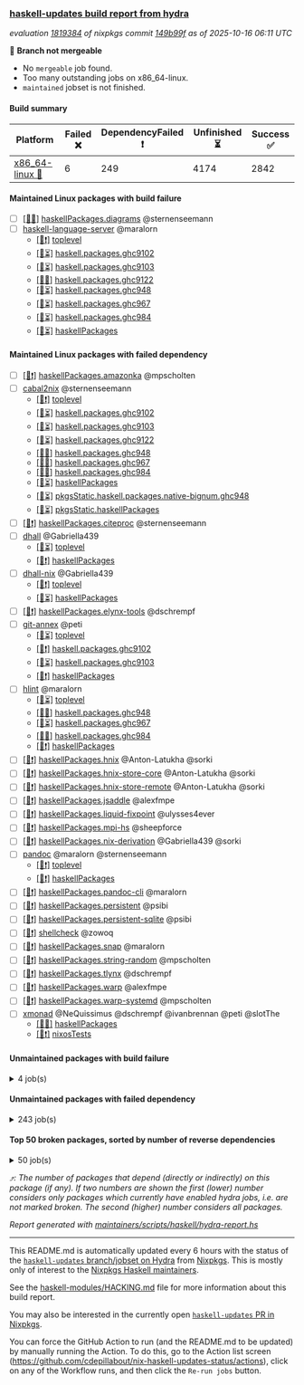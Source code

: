 ### [haskell-updates build report from hydra](https://hydra.nixos.org/jobset/nixpkgs/haskell-updates)
*evaluation [1819384](https://hydra.nixos.org/eval/1819384) of nixpkgs commit [149b99f](https://github.com/NixOS/nixpkgs/commits/149b99fab042a3c72b3f40f07c8db170f703e380) as of 2025-10-16 06:11 UTC*

🔴 **Branch not mergeable**
  * No `mergeable` job found.
  * Too many outstanding jobs on x86_64-linux.
  * `maintained` jobset is not finished.

#### Build summary

 | Platform | Failed ❌ | DependencyFailed ❗ | Unfinished ⏳ | Success ✅ | 
 | --- | --- | --- | --- | --- | 
 | [x86_64-linux 🐧](https://hydra.nixos.org/eval/1819384?filter=.x86_64-linux) | 6 | 249 | 4174 | 2842 | 
#### Maintained Linux packages with build failure
- [ ] [[🐧❌]](https://hydra.nixos.org/build/310156610) [haskellPackages.diagrams](https://hydra.nixos.org/eval/1819384?filter=haskellPackages.diagrams) @sternenseemann
- [ ] [haskell-language-server](https://hydra.nixos.org/eval/1819384?filter=haskell-language-server) @maralorn
  - [[🐧❗]](https://hydra.nixos.org/build/310154686) [toplevel](https://hydra.nixos.org/eval/1819384?filter=haskell-language-server)
  - [[🐧⏳]](https://hydra.nixos.org/build/310154653) [haskell.packages.ghc9102](https://hydra.nixos.org/eval/1819384?filter=haskell.packages.ghc9102.haskell-language-server)
  - [[🐧⏳]](https://hydra.nixos.org/build/310154606) [haskell.packages.ghc9103](https://hydra.nixos.org/eval/1819384?filter=haskell.packages.ghc9103.haskell-language-server)
  - [[🐧❌]](https://hydra.nixos.org/build/310154849) [haskell.packages.ghc9122](https://hydra.nixos.org/eval/1819384?filter=haskell.packages.ghc9122.haskell-language-server)
  - [[🐧⏳]](https://hydra.nixos.org/build/310154958) [haskell.packages.ghc948](https://hydra.nixos.org/eval/1819384?filter=haskell.packages.ghc948.haskell-language-server)
  - [[🐧⏳]](https://hydra.nixos.org/build/310155631) [haskell.packages.ghc967](https://hydra.nixos.org/eval/1819384?filter=haskell.packages.ghc967.haskell-language-server)
  - [[🐧⏳]](https://hydra.nixos.org/build/310155942) [haskell.packages.ghc984](https://hydra.nixos.org/eval/1819384?filter=haskell.packages.ghc984.haskell-language-server)
  - [[🐧⏳]](https://hydra.nixos.org/build/310157709) [haskellPackages](https://hydra.nixos.org/eval/1819384?filter=haskellPackages.haskell-language-server)
#### Maintained Linux packages with failed dependency
- [ ] [[🐧❗]](https://hydra.nixos.org/build/310155132) [haskellPackages.amazonka](https://hydra.nixos.org/eval/1819384?filter=haskellPackages.amazonka) @mpscholten
- [ ] [cabal2nix](https://hydra.nixos.org/eval/1819384?filter=cabal2nix) @sternenseemann
  - [[🐧❗]](https://hydra.nixos.org/build/310154479) [toplevel](https://hydra.nixos.org/eval/1819384?filter=cabal2nix)
  - [[🐧⏳]](https://hydra.nixos.org/build/310154581) [haskell.packages.ghc9102](https://hydra.nixos.org/eval/1819384?filter=haskell.packages.ghc9102.cabal2nix)
  - [[🐧⏳]](https://hydra.nixos.org/build/310154548) [haskell.packages.ghc9103](https://hydra.nixos.org/eval/1819384?filter=haskell.packages.ghc9103.cabal2nix)
  - [[🐧⏳]](https://hydra.nixos.org/build/310154617) [haskell.packages.ghc9122](https://hydra.nixos.org/eval/1819384?filter=haskell.packages.ghc9122.cabal2nix)
  - [[🐧✅]](https://hydra.nixos.org/build/310154619) [haskell.packages.ghc948](https://hydra.nixos.org/eval/1819384?filter=haskell.packages.ghc948.cabal2nix)
  - [[🐧✅]](https://hydra.nixos.org/build/310154654) [haskell.packages.ghc967](https://hydra.nixos.org/eval/1819384?filter=haskell.packages.ghc967.cabal2nix)
  - [[🐧✅]](https://hydra.nixos.org/build/310154836) [haskell.packages.ghc984](https://hydra.nixos.org/eval/1819384?filter=haskell.packages.ghc984.cabal2nix)
  - [[🐧⏳]](https://hydra.nixos.org/build/310155947) [haskellPackages](https://hydra.nixos.org/eval/1819384?filter=haskellPackages.cabal2nix)
  - [[🐧⏳]](https://hydra.nixos.org/build/310161934) [pkgsStatic.haskell.packages.native-bignum.ghc948](https://hydra.nixos.org/eval/1819384?filter=pkgsStatic.haskell.packages.native-bignum.ghc948.cabal2nix)
  - [[🐧⏳]](https://hydra.nixos.org/build/310161935) [pkgsStatic.haskellPackages](https://hydra.nixos.org/eval/1819384?filter=pkgsStatic.haskellPackages.cabal2nix)
- [ ] [[🐧❗]](https://hydra.nixos.org/build/310156063) [haskellPackages.citeproc](https://hydra.nixos.org/eval/1819384?filter=haskellPackages.citeproc) @sternenseemann
- [ ] [dhall](https://hydra.nixos.org/eval/1819384?filter=dhall) @Gabriella439
  - [[🐧⏳]](https://hydra.nixos.org/build/310154478) [toplevel](https://hydra.nixos.org/eval/1819384?filter=dhall)
  - [[🐧❗]](https://hydra.nixos.org/build/310156527) [haskellPackages](https://hydra.nixos.org/eval/1819384?filter=haskellPackages.dhall)
- [ ] [dhall-nix](https://hydra.nixos.org/eval/1819384?filter=dhall-nix) @Gabriella439
  - [[🐧❗]](https://hydra.nixos.org/build/310154508) [toplevel](https://hydra.nixos.org/eval/1819384?filter=dhall-nix)
  - [[🐧⏳]](https://hydra.nixos.org/build/310156554) [haskellPackages](https://hydra.nixos.org/eval/1819384?filter=haskellPackages.dhall-nix)
- [ ] [[🐧❗]](https://hydra.nixos.org/build/310156833) [haskellPackages.elynx-tools](https://hydra.nixos.org/eval/1819384?filter=haskellPackages.elynx-tools) @dschrempf
- [ ] [git-annex](https://hydra.nixos.org/eval/1819384?filter=git-annex) @peti
  - [[🐧⏳]](https://hydra.nixos.org/build/310154568) [toplevel](https://hydra.nixos.org/eval/1819384?filter=git-annex)
  - [[🐧❗]](https://hydra.nixos.org/build/310154621) [haskell.packages.ghc9102](https://hydra.nixos.org/eval/1819384?filter=haskell.packages.ghc9102.git-annex)
  - [[🐧⏳]](https://hydra.nixos.org/build/310154567) [haskell.packages.ghc9103](https://hydra.nixos.org/eval/1819384?filter=haskell.packages.ghc9103.git-annex)
  - [[🐧❗]](https://hydra.nixos.org/build/310157329) [haskellPackages](https://hydra.nixos.org/eval/1819384?filter=haskellPackages.git-annex)
- [ ] [hlint](https://hydra.nixos.org/eval/1819384?filter=hlint) @maralorn
  - [[🐧⏳]](https://hydra.nixos.org/build/310161811) [toplevel](https://hydra.nixos.org/eval/1819384?filter=hlint)
  - [[🐧✅]](https://hydra.nixos.org/build/310154595) [haskell.packages.ghc948](https://hydra.nixos.org/eval/1819384?filter=haskell.packages.ghc948.hlint)
  - [[🐧⏳]](https://hydra.nixos.org/build/310154644) [haskell.packages.ghc967](https://hydra.nixos.org/eval/1819384?filter=haskell.packages.ghc967.hlint)
  - [[🐧✅]](https://hydra.nixos.org/build/310154666) [haskell.packages.ghc984](https://hydra.nixos.org/eval/1819384?filter=haskell.packages.ghc984.hlint)
  - [[🐧❗]](https://hydra.nixos.org/build/310157907) [haskellPackages](https://hydra.nixos.org/eval/1819384?filter=haskellPackages.hlint)
- [ ] [[🐧❗]](https://hydra.nixos.org/build/310157908) [haskellPackages.hnix](https://hydra.nixos.org/eval/1819384?filter=haskellPackages.hnix) @Anton-Latukha @sorki
- [ ] [[🐧❗]](https://hydra.nixos.org/build/310157910) [haskellPackages.hnix-store-core](https://hydra.nixos.org/eval/1819384?filter=haskellPackages.hnix-store-core) @Anton-Latukha @sorki
- [ ] [[🐧❗]](https://hydra.nixos.org/build/310157915) [haskellPackages.hnix-store-remote](https://hydra.nixos.org/eval/1819384?filter=haskellPackages.hnix-store-remote) @Anton-Latukha @sorki
- [ ] [[🐧❗]](https://hydra.nixos.org/build/310158405) [haskellPackages.jsaddle](https://hydra.nixos.org/eval/1819384?filter=haskellPackages.jsaddle) @alexfmpe
- [ ] [[🐧❗]](https://hydra.nixos.org/build/310158683) [haskellPackages.liquid-fixpoint](https://hydra.nixos.org/eval/1819384?filter=haskellPackages.liquid-fixpoint) @ulysses4ever
- [ ] [[🐧❗]](https://hydra.nixos.org/build/310159047) [haskellPackages.mpi-hs](https://hydra.nixos.org/eval/1819384?filter=haskellPackages.mpi-hs) @sheepforce
- [ ] [[🐧❗]](https://hydra.nixos.org/build/310159198) [haskellPackages.nix-derivation](https://hydra.nixos.org/eval/1819384?filter=haskellPackages.nix-derivation) @Gabriella439 @sorki
- [ ] [pandoc](https://hydra.nixos.org/eval/1819384?filter=pandoc) @maralorn @sternenseemann
  - [[🐧❗]](https://hydra.nixos.org/build/310161825) [toplevel](https://hydra.nixos.org/eval/1819384?filter=pandoc)
  - [[🐧❗]](https://hydra.nixos.org/build/310159410) [haskellPackages](https://hydra.nixos.org/eval/1819384?filter=haskellPackages.pandoc)
- [ ] [[🐧❗]](https://hydra.nixos.org/build/310159416) [haskellPackages.pandoc-cli](https://hydra.nixos.org/eval/1819384?filter=haskellPackages.pandoc-cli) @maralorn
- [ ] [[🐧❗]](https://hydra.nixos.org/build/310159521) [haskellPackages.persistent](https://hydra.nixos.org/eval/1819384?filter=haskellPackages.persistent) @psibi
- [ ] [[🐧❗]](https://hydra.nixos.org/build/310159536) [haskellPackages.persistent-sqlite](https://hydra.nixos.org/eval/1819384?filter=haskellPackages.persistent-sqlite) @psibi
- [ ] [[🐧❗]](https://hydra.nixos.org/build/310161901) [shellcheck](https://hydra.nixos.org/eval/1819384?filter=shellcheck) @zowoq
- [ ] [[🐧❗]](https://hydra.nixos.org/build/310160503) [haskellPackages.snap](https://hydra.nixos.org/eval/1819384?filter=haskellPackages.snap) @maralorn
- [ ] [[🐧❗]](https://hydra.nixos.org/build/310160706) [haskellPackages.string-random](https://hydra.nixos.org/eval/1819384?filter=haskellPackages.string-random) @mpscholten
- [ ] [[🐧❗]](https://hydra.nixos.org/build/310161097) [haskellPackages.tlynx](https://hydra.nixos.org/eval/1819384?filter=haskellPackages.tlynx) @dschrempf
- [ ] [[🐧❗]](https://hydra.nixos.org/build/310161516) [haskellPackages.warp](https://hydra.nixos.org/eval/1819384?filter=haskellPackages.warp) @alexfmpe
- [ ] [[🐧❗]](https://hydra.nixos.org/build/310161518) [haskellPackages.warp-systemd](https://hydra.nixos.org/eval/1819384?filter=haskellPackages.warp-systemd) @mpscholten
- [ ] [xmonad](https://hydra.nixos.org/eval/1819384?filter=xmonad) @NeQuissimus @dschrempf @ivanbrennan @peti @slotThe
  - [[🐧✅]](https://hydra.nixos.org/build/310161658) [haskellPackages](https://hydra.nixos.org/eval/1819384?filter=haskellPackages.xmonad)
  - [[🐧❗]](https://hydra.nixos.org/build/310161857) [nixosTests](https://hydra.nixos.org/eval/1819384?filter=nixosTests.xmonad)
#### Unmaintained packages with build failure
<details><summary>4 job(s) </summary>

- [ ] [[🐧❌]](https://hydra.nixos.org/build/310156578) [haskellPackages.digits](https://hydra.nixos.org/eval/1819384?filter=haskellPackages.digits)  ⤴️ 1 | 6
- [ ] [[🐧❌]](https://hydra.nixos.org/build/310158881) [haskellPackages.mighty-metropolis](https://hydra.nixos.org/eval/1819384?filter=haskellPackages.mighty-metropolis)  ⤴️ 1 | 1
- [ ] [[🐧❌]](https://hydra.nixos.org/build/310156138) [haskellPackages.cmark-gfm-lens](https://hydra.nixos.org/eval/1819384?filter=haskellPackages.cmark-gfm-lens) 
- [ ] [[🐧❌]](https://hydra.nixos.org/build/310157447) [haskellPackages.gogol-dns](https://hydra.nixos.org/eval/1819384?filter=haskellPackages.gogol-dns) 
</details>

#### Unmaintained packages with failed dependency
<details><summary>243 job(s) </summary>

- [ ] [[🐧❗]](https://hydra.nixos.org/build/310156200) [haskellPackages.conduit-extra](https://hydra.nixos.org/eval/1819384?filter=haskellPackages.conduit-extra)  ⤴️ 761 | 1866
- [ ] [[🐧❗]](https://hydra.nixos.org/build/310155574) [haskellPackages.attoparsec-aeson](https://hydra.nixos.org/eval/1819384?filter=haskellPackages.attoparsec-aeson)  ⤴️ 669 | 1625
- [ ] [[🐧❗]](https://hydra.nixos.org/build/310161643) [haskellPackages.xml-conduit](https://hydra.nixos.org/eval/1819384?filter=haskellPackages.xml-conduit)  ⤴️ 502 | 924
- [ ] [[🐧❗]](https://hydra.nixos.org/build/310158146) [haskellPackages.http-conduit](https://hydra.nixos.org/eval/1819384?filter=haskellPackages.http-conduit)  ⤴️ 444 | 837
- [ ] [[🐧❗]](https://hydra.nixos.org/build/310155208) [haskellPackages.amazonka-core](https://hydra.nixos.org/eval/1819384?filter=haskellPackages.amazonka-core)  ⤴️ 337 | 394
- [ ] [[🐧❗]](https://hydra.nixos.org/build/310160270) [haskellPackages.servant](https://hydra.nixos.org/eval/1819384?filter=haskellPackages.servant)  ⤴️ 274 | 572
- [ ] [[🐧❗]](https://hydra.nixos.org/build/310158164) [haskellPackages.http2](https://hydra.nixos.org/eval/1819384?filter=haskellPackages.http2)  ⤴️ 195 | 726
- [ ] [[🐧❗]](https://hydra.nixos.org/build/310158147) [haskellPackages.http-date](https://hydra.nixos.org/eval/1819384?filter=haskellPackages.http-date)  ⤴️ 193 | 718
- [ ] [[🐧❗]](https://hydra.nixos.org/build/310155853) [haskellPackages.bsb-http-chunked](https://hydra.nixos.org/eval/1819384?filter=haskellPackages.bsb-http-chunked)  ⤴️ 193 | 708
- [ ] [[🐧❗]](https://hydra.nixos.org/build/310160432) [haskellPackages.simple-sendfile](https://hydra.nixos.org/eval/1819384?filter=haskellPackages.simple-sendfile)  ⤴️ 193 | 708
- [ ] [[🐧❗]](https://hydra.nixos.org/build/310157424) [haskellPackages.gogol-core](https://hydra.nixos.org/eval/1819384?filter=haskellPackages.gogol-core)  ⤴️ 170 | 185
- [ ] [[🐧❗]](https://hydra.nixos.org/build/310158970) [haskellPackages.monad-logger](https://hydra.nixos.org/eval/1819384?filter=haskellPackages.monad-logger)  ⤴️ 164 | 631
- [ ] [[🐧❗]](https://hydra.nixos.org/build/310161478) [haskellPackages.wai-extra](https://hydra.nixos.org/eval/1819384?filter=haskellPackages.wai-extra)  ⤴️ 154 | 607
- [ ] [[🐧❗]](https://hydra.nixos.org/build/310161677) [haskellPackages.yaml](https://hydra.nixos.org/eval/1819384?filter=haskellPackages.yaml)  ⤴️ 139 | 619
- [ ] [[🐧❗]](https://hydra.nixos.org/build/310155074) [haskellPackages.aeson-pretty](https://hydra.nixos.org/eval/1819384?filter=haskellPackages.aeson-pretty)  ⤴️ 138 | 500
- [ ] [[🐧❗]](https://hydra.nixos.org/build/310161471) [haskellPackages.wai-app-static](https://hydra.nixos.org/eval/1819384?filter=haskellPackages.wai-app-static)  ⤴️ 83 | 335
- [ ] [[🐧❗]](https://hydra.nixos.org/build/310159470) [haskellPackages.parsers](https://hydra.nixos.org/eval/1819384?filter=haskellPackages.parsers)  ⤴️ 72 | 304
- [ ] [[🐧❗]](https://hydra.nixos.org/build/310155985) [haskellPackages.cassava](https://hydra.nixos.org/eval/1819384?filter=haskellPackages.cassava)  ⤴️ 70 | 341
- [ ] [[🐧❗]](https://hydra.nixos.org/build/310158326) [haskellPackages.io-streams](https://hydra.nixos.org/eval/1819384?filter=haskellPackages.io-streams)  ⤴️ 69 | 251
- [ ] [[🐧❗]](https://hydra.nixos.org/build/310157701) [haskellPackages.haskell-gi](https://hydra.nixos.org/eval/1819384?filter=haskellPackages.haskell-gi)  ⤴️ 61 | 113
- [ ] [[🐧❗]](https://hydra.nixos.org/build/310157272) [haskellPackages.gi-glib](https://hydra.nixos.org/eval/1819384?filter=haskellPackages.gi-glib)  ⤴️ 56 | 108
- [ ] [[🐧❗]](https://hydra.nixos.org/build/310157275) [haskellPackages.gi-gobject](https://hydra.nixos.org/eval/1819384?filter=haskellPackages.gi-gobject)  ⤴️ 54 | 106
- [ ] [[🐧❗]](https://hydra.nixos.org/build/310161550) [haskellPackages.websockets](https://hydra.nixos.org/eval/1819384?filter=haskellPackages.websockets)  ⤴️ 42 | 200
- [ ] [[🐧❗]](https://hydra.nixos.org/build/310160317) [haskellPackages.servant-server](https://hydra.nixos.org/eval/1819384?filter=haskellPackages.servant-server)  ⤴️ 42 | 182
- [ ] [[🐧❗]](https://hydra.nixos.org/build/310157271) [haskellPackages.gi-gio](https://hydra.nixos.org/eval/1819384?filter=haskellPackages.gi-gio)  ⤴️ 41 | 89
- [ ] [[🐧❗]](https://hydra.nixos.org/build/310161700) [haskellPackages.yesod-core](https://hydra.nixos.org/eval/1819384?filter=haskellPackages.yesod-core)  ⤴️ 40 | 147
- [ ] [[🐧❗]](https://hydra.nixos.org/build/310157057) [haskellPackages.fsnotify](https://hydra.nixos.org/eval/1819384?filter=haskellPackages.fsnotify)  ⤴️ 35 | 125
- [ ] [[🐧❗]](https://hydra.nixos.org/build/310160466) [haskellPackages.skylighting-core](https://hydra.nixos.org/eval/1819384?filter=haskellPackages.skylighting-core)  ⤴️ 33 | 135
- [ ] [[🐧❗]](https://hydra.nixos.org/build/310157257) [haskellPackages.gi-cairo](https://hydra.nixos.org/eval/1819384?filter=haskellPackages.gi-cairo)  ⤴️ 31 | 71
- [ ] [[🐧❗]](https://hydra.nixos.org/build/310157631) [haskellPackages.haddock-library](https://hydra.nixos.org/eval/1819384?filter=haskellPackages.haddock-library)  ⤴️ 30 | 165
- [ ] [[🐧❗]](https://hydra.nixos.org/build/310157264) [haskellPackages.gi-freetype2](https://hydra.nixos.org/eval/1819384?filter=haskellPackages.gi-freetype2)  ⤴️ 30 | 70
- [ ] [[🐧❗]](https://hydra.nixos.org/build/310157289) [haskellPackages.gi-harfbuzz](https://hydra.nixos.org/eval/1819384?filter=haskellPackages.gi-harfbuzz)  ⤴️ 29 | 69
- [ ] [[🐧❗]](https://hydra.nixos.org/build/310157297) [haskellPackages.gi-pango](https://hydra.nixos.org/eval/1819384?filter=haskellPackages.gi-pango)  ⤴️ 28 | 68
- [ ] [[🐧❗]](https://hydra.nixos.org/build/310157274) [haskellPackages.gi-gmodule](https://hydra.nixos.org/eval/1819384?filter=haskellPackages.gi-gmodule)  ⤴️ 28 | 66
- [ ] [[🐧❗]](https://hydra.nixos.org/build/310156355) [haskellPackages.css-text](https://hydra.nixos.org/eval/1819384?filter=haskellPackages.css-text)  ⤴️ 27 | 145
- [ ] [[🐧❗]](https://hydra.nixos.org/build/310160502) [haskellPackages.snap-core](https://hydra.nixos.org/eval/1819384?filter=haskellPackages.snap-core)  ⤴️ 27 | 123
- [ ] [[🐧❗]](https://hydra.nixos.org/build/310157266) [haskellPackages.gi-gdkpixbuf](https://hydra.nixos.org/eval/1819384?filter=haskellPackages.gi-gdkpixbuf)  ⤴️ 27 | 65
- [ ] [[🐧❗]](https://hydra.nixos.org/build/310161430) [haskellPackages.vector-builder](https://hydra.nixos.org/eval/1819384?filter=haskellPackages.vector-builder)  ⤴️ 27 | 52
- [ ] [[🐧❗]](https://hydra.nixos.org/build/310160468) [haskellPackages.skylighting-format-ansi](https://hydra.nixos.org/eval/1819384?filter=haskellPackages.skylighting-format-ansi)  ⤴️ 25 | 126
- [ ] [[🐧❗]](https://hydra.nixos.org/build/310160472) [haskellPackages.skylighting-format-blaze-html](https://hydra.nixos.org/eval/1819384?filter=haskellPackages.skylighting-format-blaze-html)  ⤴️ 25 | 126
- [ ] [[🐧❗]](https://hydra.nixos.org/build/310160470) [haskellPackages.skylighting-format-context](https://hydra.nixos.org/eval/1819384?filter=haskellPackages.skylighting-format-context)  ⤴️ 25 | 126
- [ ] [[🐧❗]](https://hydra.nixos.org/build/310160475) [haskellPackages.skylighting-format-latex](https://hydra.nixos.org/eval/1819384?filter=haskellPackages.skylighting-format-latex)  ⤴️ 25 | 126
- [ ] [[🐧❗]](https://hydra.nixos.org/build/310160474) [haskellPackages.skylighting-format-typst](https://hydra.nixos.org/eval/1819384?filter=haskellPackages.skylighting-format-typst)  ⤴️ 25 | 126
- [ ] [[🐧❗]](https://hydra.nixos.org/build/310161670) [haskellPackages.xss-sanitize](https://hydra.nixos.org/eval/1819384?filter=haskellPackages.xss-sanitize)  ⤴️ 24 | 137
- [ ] [[🐧❗]](https://hydra.nixos.org/build/310156772) [haskellPackages.email-validate](https://hydra.nixos.org/eval/1819384?filter=haskellPackages.email-validate)  ⤴️ 24 | 131
- [ ] [[🐧❗]](https://hydra.nixos.org/build/310160469) [haskellPackages.skylighting](https://hydra.nixos.org/eval/1819384?filter=haskellPackages.skylighting)  ⤴️ 24 | 125
- [ ] [[🐧❗]](https://hydra.nixos.org/build/310158341) [haskellPackages.ipynb](https://hydra.nixos.org/eval/1819384?filter=haskellPackages.ipynb)  ⤴️ 23 | 122
- [ ] [[🐧❗]](https://hydra.nixos.org/build/310161247) [haskellPackages.typst](https://hydra.nixos.org/eval/1819384?filter=haskellPackages.typst)  ⤴️ 23 | 121
- [ ] [[🐧❗]](https://hydra.nixos.org/build/310159328) [haskellPackages.openssl-streams](https://hydra.nixos.org/eval/1819384?filter=haskellPackages.openssl-streams)  ⤴️ 22 | 130
- [ ] [[🐧❗]](https://hydra.nixos.org/build/310161351) [haskellPackages.uri-bytestring](https://hydra.nixos.org/eval/1819384?filter=haskellPackages.uri-bytestring)  ⤴️ 21 | 64
- [ ] [[🐧❗]](https://hydra.nixos.org/build/310156004) [haskellPackages.cborg-json](https://hydra.nixos.org/eval/1819384?filter=haskellPackages.cborg-json)  ⤴️ 21 | 63
- [ ] [[🐧❗]](https://hydra.nixos.org/build/310157970) [haskellPackages.hs-opentelemetry-api](https://hydra.nixos.org/eval/1819384?filter=haskellPackages.hs-opentelemetry-api)  ⤴️ 21 | 32
- [ ] [[🐧❗]](https://hydra.nixos.org/build/310161607) [haskellPackages.wreq](https://hydra.nixos.org/eval/1819384?filter=haskellPackages.wreq)  ⤴️ 20 | 135
- [ ] [[🐧❗]](https://hydra.nixos.org/build/310161511) [haskellPackages.wai-websockets](https://hydra.nixos.org/eval/1819384?filter=haskellPackages.wai-websockets)  ⤴️ 20 | 82
- [ ] [[🐧❗]](https://hydra.nixos.org/build/310155604) [haskellPackages.autodocodec-yaml](https://hydra.nixos.org/eval/1819384?filter=haskellPackages.autodocodec-yaml)  ⤴️ 20 | 35
- [ ] [[🐧❗]](https://hydra.nixos.org/build/310159355) [haskellPackages.opt-env-conf](https://hydra.nixos.org/eval/1819384?filter=haskellPackages.opt-env-conf)  ⤴️ 18 | 31
- [ ] [[🐧❗]](https://hydra.nixos.org/build/310160765) [haskellPackages.sydtest](https://hydra.nixos.org/eval/1819384?filter=haskellPackages.sydtest)  ⤴️ 17 | 27
- [ ] [[🐧❗]](https://hydra.nixos.org/build/310160218) [haskellPackages.scotty](https://hydra.nixos.org/eval/1819384?filter=haskellPackages.scotty)  ⤴️ 15 | 77
- [ ] [[🐧❗]](https://hydra.nixos.org/build/310156210) [haskellPackages.config-ini](https://hydra.nixos.org/eval/1819384?filter=haskellPackages.config-ini)  ⤴️ 15 | 53
- [ ] [[🐧❗]](https://hydra.nixos.org/build/310161515) [haskellPackages.warp-tls](https://hydra.nixos.org/eval/1819384?filter=haskellPackages.warp-tls)  ⤴️ 15 | 50
- [ ] [[🐧❗]](https://hydra.nixos.org/build/310161716) [haskellPackages.yesod-persistent](https://hydra.nixos.org/eval/1819384?filter=haskellPackages.yesod-persistent)  ⤴️ 14 | 89
- [ ] [[🐧❗]](https://hydra.nixos.org/build/310155841) [haskellPackages.brick](https://hydra.nixos.org/eval/1819384?filter=haskellPackages.brick)  ⤴️ 14 | 47
- [ ] [[🐧❗]](https://hydra.nixos.org/build/310161704) [haskellPackages.yesod-form](https://hydra.nixos.org/eval/1819384?filter=haskellPackages.yesod-form)  ⤴️ 13 | 86
- [ ] [[🐧❗]](https://hydra.nixos.org/build/310158325) [haskellPackages.io-streams-haproxy](https://hydra.nixos.org/eval/1819384?filter=haskellPackages.io-streams-haproxy)  ⤴️ 12 | 93
- [ ] [[🐧❗]](https://hydra.nixos.org/build/310160508) [haskellPackages.snap-server](https://hydra.nixos.org/eval/1819384?filter=haskellPackages.snap-server)  ⤴️ 11 | 92
- [ ] [[🐧❗]](https://hydra.nixos.org/build/310158106) [haskellPackages.html-conduit](https://hydra.nixos.org/eval/1819384?filter=haskellPackages.html-conduit)  ⤴️ 11 | 82
- [ ] [[🐧❗]](https://hydra.nixos.org/build/310157273) [haskellPackages.gi-gdk4](https://hydra.nixos.org/eval/1819384?filter=haskellPackages.gi-gdk4)  ⤴️ 11 | 35
- [ ] [[🐧❗]](https://hydra.nixos.org/build/310161294) [haskellPackages.uniform-strings](https://hydra.nixos.org/eval/1819384?filter=haskellPackages.uniform-strings)  ⤴️ 11 | 14
- [ ] [[🐧❗]](https://hydra.nixos.org/build/310158276) [haskellPackages.ini](https://hydra.nixos.org/eval/1819384?filter=haskellPackages.ini)  ⤴️ 10 | 74
- [ ] [[🐧❗]](https://hydra.nixos.org/build/310156633) [haskellPackages.dns](https://hydra.nixos.org/eval/1819384?filter=haskellPackages.dns)  ⤴️ 10 | 37
- [ ] [ihaskell](https://hydra.nixos.org/eval/1819384?filter=ihaskell)  ⤴️ 10 | 18
  - [[🐧❗]](https://hydra.nixos.org/build/310161836) [toplevel](https://hydra.nixos.org/eval/1819384?filter=ihaskell)
  - [[🐧❗]](https://hydra.nixos.org/build/310158227) [haskellPackages](https://hydra.nixos.org/eval/1819384?filter=haskellPackages.ihaskell)
- [ ] [[🐧❗]](https://hydra.nixos.org/build/310156528) [haskellPackages.df1](https://hydra.nixos.org/eval/1819384?filter=haskellPackages.df1)  ⤴️ 10 | 13
- [ ] [[🐧❗]](https://hydra.nixos.org/build/310161290) [haskellPackages.uniform-error](https://hydra.nixos.org/eval/1819384?filter=haskellPackages.uniform-error)  ⤴️ 10 | 13
- [ ] [[🐧❗]](https://hydra.nixos.org/build/310156457) [haskellPackages.data-textual](https://hydra.nixos.org/eval/1819384?filter=haskellPackages.data-textual)  ⤴️ 9 | 21
- [ ] [[🐧❗]](https://hydra.nixos.org/build/310156450) [haskellPackages.data-serializer](https://hydra.nixos.org/eval/1819384?filter=haskellPackages.data-serializer)  ⤴️ 9 | 20
- [ ] [[🐧❗]](https://hydra.nixos.org/build/310161301) [haskellPackages.uniform-time](https://hydra.nixos.org/eval/1819384?filter=haskellPackages.uniform-time)  ⤴️ 9 | 12
- [ ] [[🐧❗]](https://hydra.nixos.org/build/310158163) [haskellPackages.http-streams](https://hydra.nixos.org/eval/1819384?filter=haskellPackages.http-streams)  ⤴️ 8 | 36
- [ ] [[🐧❗]](https://hydra.nixos.org/build/310161302) [haskellPackages.uniform-fileio](https://hydra.nixos.org/eval/1819384?filter=haskellPackages.uniform-fileio)  ⤴️ 8 | 11
- [ ] [[🐧❗]](https://hydra.nixos.org/build/310156215) [haskellPackages.configurator](https://hydra.nixos.org/eval/1819384?filter=haskellPackages.configurator)  ⤴️ 7 | 87
- [ ] [[🐧❗]](https://hydra.nixos.org/build/310157856) [haskellPackages.heist](https://hydra.nixos.org/eval/1819384?filter=haskellPackages.heist)  ⤴️ 7 | 72
- [ ] [[🐧❗]](https://hydra.nixos.org/build/310159162) [haskellPackages.network-ip](https://hydra.nixos.org/eval/1819384?filter=haskellPackages.network-ip)  ⤴️ 7 | 18
- [ ] [[🐧❗]](https://hydra.nixos.org/build/310161304) [haskellPackages.uniformBase](https://hydra.nixos.org/eval/1819384?filter=haskellPackages.uniformBase)  ⤴️ 7 | 10
- [ ] [[🐧❗]](https://hydra.nixos.org/build/310158159) [haskellPackages.http-query](https://hydra.nixos.org/eval/1819384?filter=haskellPackages.http-query)  ⤴️ 7 | 7
- [ ] [[🐧❗]](https://hydra.nixos.org/build/310155435) [haskellPackages.amazonka-sso](https://hydra.nixos.org/eval/1819384?filter=haskellPackages.amazonka-sso)  ⤴️ 6 | 55
- [ ] [[🐧❗]](https://hydra.nixos.org/build/310155441) [haskellPackages.amazonka-sts](https://hydra.nixos.org/eval/1819384?filter=haskellPackages.amazonka-sts)  ⤴️ 6 | 55
- [ ] [[🐧❗]](https://hydra.nixos.org/build/310161475) [haskellPackages.wai-cors](https://hydra.nixos.org/eval/1819384?filter=haskellPackages.wai-cors)  ⤴️ 6 | 25
- [ ] [[🐧❗]](https://hydra.nixos.org/build/310157992) [haskellPackages.hs-opentelemetry-propagator-w3c](https://hydra.nixos.org/eval/1819384?filter=haskellPackages.hs-opentelemetry-propagator-w3c)  ⤴️ 6 | 14
- [ ] [[🐧❗]](https://hydra.nixos.org/build/310159539) [haskellPackages.persistent-test](https://hydra.nixos.org/eval/1819384?filter=haskellPackages.persistent-test)  ⤴️ 6 | 7
- [ ] [[🐧❗]](https://hydra.nixos.org/build/310161694) [haskellPackages.yesod](https://hydra.nixos.org/eval/1819384?filter=haskellPackages.yesod)  ⤴️ 5 | 51
- [ ] [[🐧❗]](https://hydra.nixos.org/build/310160633) [haskellPackages.stm-conduit](https://hydra.nixos.org/eval/1819384?filter=haskellPackages.stm-conduit)  ⤴️ 4 | 38
- [ ] [hpack](https://hydra.nixos.org/eval/1819384?filter=hpack)  ⤴️ 4 | 16
  - [[🐧⏳]](https://hydra.nixos.org/build/310161799) [toplevel](https://hydra.nixos.org/eval/1819384?filter=hpack)
  - [[🐧❗]](https://hydra.nixos.org/build/310154575) [haskell.packages.ghc9102](https://hydra.nixos.org/eval/1819384?filter=haskell.packages.ghc9102.hpack)
  - [[🐧❗]](https://hydra.nixos.org/build/310154552) [haskell.packages.ghc9103](https://hydra.nixos.org/eval/1819384?filter=haskell.packages.ghc9103.hpack)
  - [[🐧⏳]](https://hydra.nixos.org/build/310154608) [haskell.packages.ghc9122](https://hydra.nixos.org/eval/1819384?filter=haskell.packages.ghc9122.hpack)
  - [[🐧✅]](https://hydra.nixos.org/build/310154609) [haskell.packages.ghc948](https://hydra.nixos.org/eval/1819384?filter=haskell.packages.ghc948.hpack)
  - [[🐧✅]](https://hydra.nixos.org/build/310154646) [haskell.packages.ghc967](https://hydra.nixos.org/eval/1819384?filter=haskell.packages.ghc967.hpack)
  - [[🐧✅]](https://hydra.nixos.org/build/310154785) [haskell.packages.ghc984](https://hydra.nixos.org/eval/1819384?filter=haskell.packages.ghc984.hpack)
  - [[🐧✅]](https://hydra.nixos.org/build/310157943) [haskellPackages](https://hydra.nixos.org/eval/1819384?filter=haskellPackages.hpack)
- [ ] [[🐧❗]](https://hydra.nixos.org/build/310159081) [haskellPackages.mustache](https://hydra.nixos.org/eval/1819384?filter=haskellPackages.mustache)  ⤴️ 4 | 16
- [ ] [[🐧❗]](https://hydra.nixos.org/build/310158013) [haskellPackages.hs-opentelemetry-exporter-otlp](https://hydra.nixos.org/eval/1819384?filter=haskellPackages.hs-opentelemetry-exporter-otlp)  ⤴️ 4 | 12
- [ ] [[🐧❗]](https://hydra.nixos.org/build/310158000) [haskellPackages.hs-opentelemetry-propagator-b3](https://hydra.nixos.org/eval/1819384?filter=haskellPackages.hs-opentelemetry-propagator-b3)  ⤴️ 4 | 12
- [ ] [[🐧❗]](https://hydra.nixos.org/build/310157986) [haskellPackages.hs-opentelemetry-propagator-datadog](https://hydra.nixos.org/eval/1819384?filter=haskellPackages.hs-opentelemetry-propagator-datadog)  ⤴️ 4 | 12
- [ ] [[🐧❗]](https://hydra.nixos.org/build/310161307) [haskellPackages.uniform-json](https://hydra.nixos.org/eval/1819384?filter=haskellPackages.uniform-json)  ⤴️ 4 | 6
- [ ] [[🐧❗]](https://hydra.nixos.org/build/310157167) [haskellPackages.genvalidity-sydtest](https://hydra.nixos.org/eval/1819384?filter=haskellPackages.genvalidity-sydtest)  ⤴️ 4 | 4
- [ ] [[🐧❗]](https://hydra.nixos.org/build/310158151) [haskellPackages.http-link-header](https://hydra.nixos.org/eval/1819384?filter=haskellPackages.http-link-header)  ⤴️ 3 | 19
- [ ] [[🐧❗]](https://hydra.nixos.org/build/310158041) [haskellPackages.hs-opentelemetry-sdk](https://hydra.nixos.org/eval/1819384?filter=haskellPackages.hs-opentelemetry-sdk)  ⤴️ 3 | 11
- [ ] [[🐧❗]](https://hydra.nixos.org/build/310155086) [haskellPackages.aeson-yaml](https://hydra.nixos.org/eval/1819384?filter=haskellPackages.aeson-yaml)  ⤴️ 3 | 9
- [ ] [[🐧❗]](https://hydra.nixos.org/build/310161725) [haskellPackages.yesod-test](https://hydra.nixos.org/eval/1819384?filter=haskellPackages.yesod-test)  ⤴️ 3 | 9
- [ ] [[🐧❗]](https://hydra.nixos.org/build/310160188) [haskellPackages.sandwich](https://hydra.nixos.org/eval/1819384?filter=haskellPackages.sandwich)  ⤴️ 3 | 8
- [ ] [[🐧❗]](https://hydra.nixos.org/build/310160296) [haskellPackages.servant-jsonrpc](https://hydra.nixos.org/eval/1819384?filter=haskellPackages.servant-jsonrpc)  ⤴️ 3 | 6
- [ ] [[🐧❗]](https://hydra.nixos.org/build/310160590) [haskellPackages.squeal-postgresql](https://hydra.nixos.org/eval/1819384?filter=haskellPackages.squeal-postgresql)  ⤴️ 3 | 6
- [ ] [[🐧❗]](https://hydra.nixos.org/build/310157307) [haskellPackages.gi-xlib](https://hydra.nixos.org/eval/1819384?filter=haskellPackages.gi-xlib)  ⤴️ 3 | 4
- [ ] [[🐧❗]](https://hydra.nixos.org/build/310161164) [haskellPackages.trifecta](https://hydra.nixos.org/eval/1819384?filter=haskellPackages.trifecta)  ⤴️ 2 | 62
- [ ] [[🐧❗]](https://hydra.nixos.org/build/310155904) [haskellPackages.bytestring-conversion](https://hydra.nixos.org/eval/1819384?filter=haskellPackages.bytestring-conversion)  ⤴️ 2 | 14
- [ ] [[🐧❗]](https://hydra.nixos.org/build/310161646) [haskellPackages.xml-hamlet](https://hydra.nixos.org/eval/1819384?filter=haskellPackages.xml-hamlet)  ⤴️ 2 | 11
- [ ] [[🐧❗]](https://hydra.nixos.org/build/310160774) [haskellPackages.sydtest-wai](https://hydra.nixos.org/eval/1819384?filter=haskellPackages.sydtest-wai)  ⤴️ 2 | 5
- [ ] [[🐧❗]](https://hydra.nixos.org/build/310156888) [haskellPackages.fakedata-parser](https://hydra.nixos.org/eval/1819384?filter=haskellPackages.fakedata-parser)  ⤴️ 2 | 4
- [ ] [[🐧❗]](https://hydra.nixos.org/build/310158001) [haskellPackages.hs-opentelemetry-instrumentation-wai](https://hydra.nixos.org/eval/1819384?filter=haskellPackages.hs-opentelemetry-instrumentation-wai)  ⤴️ 2 | 3
- [ ] [[🐧❗]](https://hydra.nixos.org/build/310155951) [haskellPackages.cached-json-file](https://hydra.nixos.org/eval/1819384?filter=haskellPackages.cached-json-file)  ⤴️ 2 | 2
- [ ] [[🐧❗]](https://hydra.nixos.org/build/310157305) [haskellPackages.gi-gtksource5](https://hydra.nixos.org/eval/1819384?filter=haskellPackages.gi-gtksource5)  ⤴️ 2 | 2
- [ ] [[🐧❗]](https://hydra.nixos.org/build/310157745) [haskellPackages.haskoin-store-data](https://hydra.nixos.org/eval/1819384?filter=haskellPackages.haskoin-store-data)  ⤴️ 2 | 2
- [ ] [[🐧❗]](https://hydra.nixos.org/build/310159240) [haskellPackages.nqe](https://hydra.nixos.org/eval/1819384?filter=haskellPackages.nqe)  ⤴️ 2 | 2
- [ ] [[🐧❗]](https://hydra.nixos.org/build/310161465) [haskellPackages.vulkan](https://hydra.nixos.org/eval/1819384?filter=haskellPackages.vulkan)  ⤴️ 1 | 9
- [ ] [[🐧❗]](https://hydra.nixos.org/build/310158868) [haskellPackages.microlens-aeson](https://hydra.nixos.org/eval/1819384?filter=haskellPackages.microlens-aeson)  ⤴️ 1 | 8
- [ ] [hoogle](https://hydra.nixos.org/eval/1819384?filter=hoogle)  ⤴️ 1 | 5
  - [[🐧⏳]](https://hydra.nixos.org/build/310154588) [haskell.packages.ghc9102](https://hydra.nixos.org/eval/1819384?filter=haskell.packages.ghc9102.hoogle)
  - [[🐧⏳]](https://hydra.nixos.org/build/310154560) [haskell.packages.ghc9103](https://hydra.nixos.org/eval/1819384?filter=haskell.packages.ghc9103.hoogle)
  - [[🐧❗]](https://hydra.nixos.org/build/310154636) [haskell.packages.ghc9122](https://hydra.nixos.org/eval/1819384?filter=haskell.packages.ghc9122.hoogle)
  - [[🐧⏳]](https://hydra.nixos.org/build/310154620) [haskell.packages.ghc948](https://hydra.nixos.org/eval/1819384?filter=haskell.packages.ghc948.hoogle)
  - [[🐧⏳]](https://hydra.nixos.org/build/310154669) [haskell.packages.ghc967](https://hydra.nixos.org/eval/1819384?filter=haskell.packages.ghc967.hoogle)
  - [[🐧⏳]](https://hydra.nixos.org/build/310154955) [haskell.packages.ghc984](https://hydra.nixos.org/eval/1819384?filter=haskell.packages.ghc984.hoogle)
  - [[🐧⏳]](https://hydra.nixos.org/build/310157932) [haskellPackages](https://hydra.nixos.org/eval/1819384?filter=haskellPackages.hoogle)
- [ ] [[🐧❗]](https://hydra.nixos.org/build/310155805) [haskellPackages.blake2](https://hydra.nixos.org/eval/1819384?filter=haskellPackages.blake2)  ⤴️ 1 | 4
- [ ] [[🐧❗]](https://hydra.nixos.org/build/310156594) [haskellPackages.di-polysemy](https://hydra.nixos.org/eval/1819384?filter=haskellPackages.di-polysemy)  ⤴️ 1 | 4
- [ ] [[🐧❗]](https://hydra.nixos.org/build/310158090) [haskellPackages.hspec-wai](https://hydra.nixos.org/eval/1819384?filter=haskellPackages.hspec-wai)  ⤴️ 1 | 4
- [ ] [[🐧❗]](https://hydra.nixos.org/build/310156936) [haskellPackages.fakedata](https://hydra.nixos.org/eval/1819384?filter=haskellPackages.fakedata)  ⤴️ 1 | 3
- [ ] [[🐧❗]](https://hydra.nixos.org/build/310161359) [haskellPackages.uniform-pandoc](https://hydra.nixos.org/eval/1819384?filter=haskellPackages.uniform-pandoc)  ⤴️ 1 | 3
- [ ] [[🐧❗]](https://hydra.nixos.org/build/310157309) [haskellPackages.gi-gdkx114](https://hydra.nixos.org/eval/1819384?filter=haskellPackages.gi-gdkx114)  ⤴️ 1 | 2
- [ ] [[🐧❗]](https://hydra.nixos.org/build/310158251) [haskellPackages.ihaskell-blaze](https://hydra.nixos.org/eval/1819384?filter=haskellPackages.ihaskell-blaze)  ⤴️ 1 | 2
- [ ] [[🐧❗]](https://hydra.nixos.org/build/310160768) [haskellPackages.sydtest-persistent](https://hydra.nixos.org/eval/1819384?filter=haskellPackages.sydtest-persistent)  ⤴️ 1 | 2
- [ ] [[🐧❗]](https://hydra.nixos.org/build/310160953) [haskellPackages.texrunner](https://hydra.nixos.org/eval/1819384?filter=haskellPackages.texrunner)  ⤴️ 1 | 2
- [ ] [[🐧❗]](https://hydra.nixos.org/build/310155807) [haskellPackages.bodhi](https://hydra.nixos.org/eval/1819384?filter=haskellPackages.bodhi)  ⤴️ 1 | 1
- [ ] [[🐧❗]](https://hydra.nixos.org/build/310157764) [haskellPackages.haskoin-node](https://hydra.nixos.org/eval/1819384?filter=haskellPackages.haskoin-node)  ⤴️ 1 | 1
- [ ] [[🐧❗]](https://hydra.nixos.org/build/310157988) [haskellPackages.hs-opentelemetry-instrumentation-conduit](https://hydra.nixos.org/eval/1819384?filter=haskellPackages.hs-opentelemetry-instrumentation-conduit)  ⤴️ 1 | 1
- [ ] [[🐧❗]](https://hydra.nixos.org/build/310158039) [haskellPackages.hs-opentelemetry-utils-exceptions](https://hydra.nixos.org/eval/1819384?filter=haskellPackages.hs-opentelemetry-utils-exceptions)  ⤴️ 1 | 1
- [ ] [[🐧❗]](https://hydra.nixos.org/build/310157995) [haskellPackages.hs-opentelemetry-vendor-honeycomb](https://hydra.nixos.org/eval/1819384?filter=haskellPackages.hs-opentelemetry-vendor-honeycomb)  ⤴️ 1 | 1
- [ ] [[🐧❗]](https://hydra.nixos.org/build/310159332) [haskellPackages.om-logging](https://hydra.nixos.org/eval/1819384?filter=haskellPackages.om-logging)  ⤴️ 1 | 1
- [ ] [[🐧❗]](https://hydra.nixos.org/build/310161403) [haskellPackages.validity-persistent](https://hydra.nixos.org/eval/1819384?filter=haskellPackages.validity-persistent)  ⤴️ 1 | 1
- [ ] [[🐧❗]](https://hydra.nixos.org/build/310161132) [haskellPackages.tree-diff](https://hydra.nixos.org/eval/1819384?filter=haskellPackages.tree-diff)  ⤴️ 0 | 8
- [ ] [[🐧❗]](https://hydra.nixos.org/build/310156116) [haskellPackages.casadi-bindings-internal](https://hydra.nixos.org/eval/1819384?filter=haskellPackages.casadi-bindings-internal)  ⤴️ 0 | 6
- [ ] [[🐧❗]](https://hydra.nixos.org/build/310160816) [haskellPackages.sydtest-typed-process](https://hydra.nixos.org/eval/1819384?filter=haskellPackages.sydtest-typed-process)  ⤴️ 0 | 6
- [ ] [[🐧❗]](https://hydra.nixos.org/build/310159442) [haskellPackages.pandoc-throw](https://hydra.nixos.org/eval/1819384?filter=haskellPackages.pandoc-throw)  ⤴️ 0 | 3
- [ ] [[🐧❗]](https://hydra.nixos.org/build/310161713) [haskellPackages.yesod-markdown](https://hydra.nixos.org/eval/1819384?filter=haskellPackages.yesod-markdown)  ⤴️ 0 | 3
- [ ] [[🐧❗]](https://hydra.nixos.org/build/310156970) [haskellPackages.filecache](https://hydra.nixos.org/eval/1819384?filter=haskellPackages.filecache)  ⤴️ 0 | 2
- [ ] [[🐧❗]](https://hydra.nixos.org/build/310158784) [haskellPackages.managed-functions-http-connector](https://hydra.nixos.org/eval/1819384?filter=haskellPackages.managed-functions-http-connector)  ⤴️ 0 | 2
- [ ] [darcs](https://hydra.nixos.org/eval/1819384?filter=darcs)  ⤴️ 0 | 1
  - [[🐧❗]](https://hydra.nixos.org/build/310154471) [toplevel](https://hydra.nixos.org/eval/1819384?filter=darcs)
  - [[🐧⏳]](https://hydra.nixos.org/build/310156402) [haskellPackages](https://hydra.nixos.org/eval/1819384?filter=haskellPackages.darcs)
- [ ] [[🐧❗]](https://hydra.nixos.org/build/310156583) [haskellPackages.diagrams-pgf](https://hydra.nixos.org/eval/1819384?filter=haskellPackages.diagrams-pgf)  ⤴️ 0 | 1
- [ ] [[🐧❗]](https://hydra.nixos.org/build/310156934) [haskellPackages.file-uri](https://hydra.nixos.org/eval/1819384?filter=haskellPackages.file-uri)  ⤴️ 0 | 1
- [ ] [[🐧❗]](https://hydra.nixos.org/build/310157787) [haskellPackages.hedgehog-fakedata](https://hydra.nixos.org/eval/1819384?filter=haskellPackages.hedgehog-fakedata)  ⤴️ 0 | 1
- [ ] [[🐧❗]](https://hydra.nixos.org/build/310158658) [haskellPackages.lambdabot-haskell-plugins](https://hydra.nixos.org/eval/1819384?filter=haskellPackages.lambdabot-haskell-plugins)  ⤴️ 0 | 1
- [ ] [[🐧❗]](https://hydra.nixos.org/build/310159427) [haskellPackages.pandoc-lua-engine](https://hydra.nixos.org/eval/1819384?filter=haskellPackages.pandoc-lua-engine)  ⤴️ 0 | 1
- [ ] [[🐧❗]](https://hydra.nixos.org/build/310160803) [haskellPackages.sydtest-yesod](https://hydra.nixos.org/eval/1819384?filter=haskellPackages.sydtest-yesod)  ⤴️ 0 | 1
- [ ] [[🐧❗]](https://hydra.nixos.org/build/310160909) [haskellPackages.templater](https://hydra.nixos.org/eval/1819384?filter=haskellPackages.templater)  ⤴️ 0 | 1
- [ ] [[🐧❗]](https://hydra.nixos.org/build/310161260) [haskellPackages.unagi-streams](https://hydra.nixos.org/eval/1819384?filter=haskellPackages.unagi-streams)  ⤴️ 0 | 1
- [ ] [[🐧❗]](https://hydra.nixos.org/build/310161308) [haskellPackages.uniform-http](https://hydra.nixos.org/eval/1819384?filter=haskellPackages.uniform-http)  ⤴️ 0 | 1
- [ ] [[🐧❗]](https://hydra.nixos.org/build/310155149) [haskellPackages.amazonka-amplify](https://hydra.nixos.org/eval/1819384?filter=haskellPackages.amazonka-amplify) 
- [ ] [[🐧❗]](https://hydra.nixos.org/build/310155145) [haskellPackages.amazonka-apigatewaymanagementapi](https://hydra.nixos.org/eval/1819384?filter=haskellPackages.amazonka-apigatewaymanagementapi) 
- [ ] [[🐧❗]](https://hydra.nixos.org/build/310155207) [haskellPackages.amazonka-clouddirectory](https://hydra.nixos.org/eval/1819384?filter=haskellPackages.amazonka-clouddirectory) 
- [ ] [[🐧❗]](https://hydra.nixos.org/build/310155205) [haskellPackages.amazonka-codecommit](https://hydra.nixos.org/eval/1819384?filter=haskellPackages.amazonka-codecommit) 
- [ ] [[🐧❗]](https://hydra.nixos.org/build/310155238) [haskellPackages.amazonka-elasticache](https://hydra.nixos.org/eval/1819384?filter=haskellPackages.amazonka-elasticache) 
- [ ] [[🐧❗]](https://hydra.nixos.org/build/310155266) [haskellPackages.amazonka-glacier](https://hydra.nixos.org/eval/1819384?filter=haskellPackages.amazonka-glacier) 
- [ ] [[🐧❗]](https://hydra.nixos.org/build/310155259) [haskellPackages.amazonka-glue](https://hydra.nixos.org/eval/1819384?filter=haskellPackages.amazonka-glue) 
- [ ] [[🐧❗]](https://hydra.nixos.org/build/310155290) [haskellPackages.amazonka-iotwireless](https://hydra.nixos.org/eval/1819384?filter=haskellPackages.amazonka-iotwireless) 
- [ ] [[🐧❗]](https://hydra.nixos.org/build/310155326) [haskellPackages.amazonka-lookoutequipment](https://hydra.nixos.org/eval/1819384?filter=haskellPackages.amazonka-lookoutequipment) 
- [ ] [[🐧❗]](https://hydra.nixos.org/build/310155327) [haskellPackages.amazonka-marketplace-entitlement](https://hydra.nixos.org/eval/1819384?filter=haskellPackages.amazonka-marketplace-entitlement) 
- [ ] [[🐧❗]](https://hydra.nixos.org/build/310155330) [haskellPackages.amazonka-mediaconvert](https://hydra.nixos.org/eval/1819384?filter=haskellPackages.amazonka-mediaconvert) 
- [ ] [[🐧❗]](https://hydra.nixos.org/build/310155357) [haskellPackages.amazonka-opensearchserverless](https://hydra.nixos.org/eval/1819384?filter=haskellPackages.amazonka-opensearchserverless) 
- [ ] [[🐧❗]](https://hydra.nixos.org/build/310155388) [haskellPackages.amazonka-pinpoint](https://hydra.nixos.org/eval/1819384?filter=haskellPackages.amazonka-pinpoint) 
- [ ] [[🐧❗]](https://hydra.nixos.org/build/310155386) [haskellPackages.amazonka-resourcegroups](https://hydra.nixos.org/eval/1819384?filter=haskellPackages.amazonka-resourcegroups) 
- [ ] [[🐧❗]](https://hydra.nixos.org/build/310155391) [haskellPackages.amazonka-rolesanywhere](https://hydra.nixos.org/eval/1819384?filter=haskellPackages.amazonka-rolesanywhere) 
- [ ] [[🐧❗]](https://hydra.nixos.org/build/310155409) [haskellPackages.amazonka-s3-streaming](https://hydra.nixos.org/eval/1819384?filter=haskellPackages.amazonka-s3-streaming) 
- [ ] [[🐧❗]](https://hydra.nixos.org/build/310155467) [haskellPackages.amazonka-shield](https://hydra.nixos.org/eval/1819384?filter=haskellPackages.amazonka-shield) 
- [ ] [[🐧❗]](https://hydra.nixos.org/build/310155464) [haskellPackages.amazonka-support](https://hydra.nixos.org/eval/1819384?filter=haskellPackages.amazonka-support) 
- [ ] [[🐧❗]](https://hydra.nixos.org/build/310155446) [haskellPackages.amazonka-test](https://hydra.nixos.org/eval/1819384?filter=haskellPackages.amazonka-test) 
- [ ] [[🐧❗]](https://hydra.nixos.org/build/310155448) [haskellPackages.amazonka-timestream-query](https://hydra.nixos.org/eval/1819384?filter=haskellPackages.amazonka-timestream-query) 
- [ ] [[🐧❗]](https://hydra.nixos.org/build/310155473) [haskellPackages.amazonka-workspaces](https://hydra.nixos.org/eval/1819384?filter=haskellPackages.amazonka-workspaces) 
- [ ] [[🐧❗]](https://hydra.nixos.org/build/310156091) [haskellPackages.cmake-syntax](https://hydra.nixos.org/eval/1819384?filter=haskellPackages.cmake-syntax) 
- [ ] [[🐧❗]](https://hydra.nixos.org/build/310156538) [haskellPackages.declarative](https://hydra.nixos.org/eval/1819384?filter=haskellPackages.declarative) 
- [ ] [[🐧❗]](https://hydra.nixos.org/build/310156571) [haskellPackages.diagrams-input](https://hydra.nixos.org/eval/1819384?filter=haskellPackages.diagrams-input) 
- [ ] [[🐧❗]](https://hydra.nixos.org/build/310156659) [haskellPackages.domain-auth](https://hydra.nixos.org/eval/1819384?filter=haskellPackages.domain-auth) 
- [ ] [[🐧❗]](https://hydra.nixos.org/build/310156916) [haskellPackages.fedora-releases](https://hydra.nixos.org/eval/1819384?filter=haskellPackages.fedora-releases) 
- [ ] [[🐧❗]](https://hydra.nixos.org/build/310157175) [haskellPackages.genvalidity-persistent](https://hydra.nixos.org/eval/1819384?filter=haskellPackages.genvalidity-persistent) 
- [ ] [git-brunch](https://hydra.nixos.org/eval/1819384?filter=git-brunch) 
  - [[🐧⏳]](https://hydra.nixos.org/build/310154486) [toplevel](https://hydra.nixos.org/eval/1819384?filter=git-brunch)
  - [[🐧❗]](https://hydra.nixos.org/build/310157313) [haskellPackages](https://hydra.nixos.org/eval/1819384?filter=haskellPackages.git-brunch)
- [ ] [[🐧❗]](https://hydra.nixos.org/build/310157378) [haskellPackages.gogol-adexchangebuyer2](https://hydra.nixos.org/eval/1819384?filter=haskellPackages.gogol-adexchangebuyer2) 
- [ ] [[🐧❗]](https://hydra.nixos.org/build/310157394) [haskellPackages.gogol-appstate](https://hydra.nixos.org/eval/1819384?filter=haskellPackages.gogol-appstate) 
- [ ] [[🐧❗]](https://hydra.nixos.org/build/310157451) [haskellPackages.gogol-dataflow](https://hydra.nixos.org/eval/1819384?filter=haskellPackages.gogol-dataflow) 
- [ ] [[🐧❗]](https://hydra.nixos.org/build/310157445) [haskellPackages.gogol-firebase-dynamiclinks](https://hydra.nixos.org/eval/1819384?filter=haskellPackages.gogol-firebase-dynamiclinks) 
- [ ] [[🐧❗]](https://hydra.nixos.org/build/310157457) [haskellPackages.gogol-games](https://hydra.nixos.org/eval/1819384?filter=haskellPackages.gogol-games) 
- [ ] [[🐧❗]](https://hydra.nixos.org/build/310157471) [haskellPackages.gogol-indexing](https://hydra.nixos.org/eval/1819384?filter=haskellPackages.gogol-indexing) 
- [ ] [[🐧❗]](https://hydra.nixos.org/build/310157481) [haskellPackages.gogol-jobs](https://hydra.nixos.org/eval/1819384?filter=haskellPackages.gogol-jobs) 
- [ ] [[🐧❗]](https://hydra.nixos.org/build/310157513) [haskellPackages.gogol-servicenetworking](https://hydra.nixos.org/eval/1819384?filter=haskellPackages.gogol-servicenetworking) 
- [ ] [[🐧❗]](https://hydra.nixos.org/build/310157520) [haskellPackages.gogol-sqladmin](https://hydra.nixos.org/eval/1819384?filter=haskellPackages.gogol-sqladmin) 
- [ ] [[🐧❗]](https://hydra.nixos.org/build/310157515) [haskellPackages.gogol-storage](https://hydra.nixos.org/eval/1819384?filter=haskellPackages.gogol-storage) 
- [ ] [[🐧❗]](https://hydra.nixos.org/build/310157550) [haskellPackages.gogol-youtube-reporting](https://hydra.nixos.org/eval/1819384?filter=haskellPackages.gogol-youtube-reporting) 
- [ ] [[🐧❗]](https://hydra.nixos.org/build/310157691) [haskellPackages.hakyll-alectryon](https://hydra.nixos.org/eval/1819384?filter=haskellPackages.hakyll-alectryon) 
- [ ] [[🐧❗]](https://hydra.nixos.org/build/310157649) [haskellPackages.hakyll-dhall](https://hydra.nixos.org/eval/1819384?filter=haskellPackages.hakyll-dhall) 
- [ ] [[🐧❗]](https://hydra.nixos.org/build/310157722) [haskellPackages.haskell-proxy-list](https://hydra.nixos.org/eval/1819384?filter=haskellPackages.haskell-proxy-list) 
- [ ] [[🐧❗]](https://hydra.nixos.org/build/310157800) [haskellPackages.haskoin-store](https://hydra.nixos.org/eval/1819384?filter=haskellPackages.haskoin-store) 
- [ ] [[🐧❗]](https://hydra.nixos.org/build/310157816) [haskellPackages.headroom](https://hydra.nixos.org/eval/1819384?filter=haskellPackages.headroom) 
- [ ] [[🐧❗]](https://hydra.nixos.org/build/310157899) [haskellPackages.hmatrix-quadprogpp](https://hydra.nixos.org/eval/1819384?filter=haskellPackages.hmatrix-quadprogpp) 
- [ ] [[🐧❗]](https://hydra.nixos.org/build/310157998) [haskellPackages.hs-opentelemetry-instrumentation-http-client](https://hydra.nixos.org/eval/1819384?filter=haskellPackages.hs-opentelemetry-instrumentation-http-client) 
- [ ] [[🐧❗]](https://hydra.nixos.org/build/310158014) [haskellPackages.hs-opentelemetry-instrumentation-yesod](https://hydra.nixos.org/eval/1819384?filter=haskellPackages.hs-opentelemetry-instrumentation-yesod) 
- [ ] [[🐧❗]](https://hydra.nixos.org/build/310158063) [haskellPackages.hspec-attoparsec](https://hydra.nixos.org/eval/1819384?filter=haskellPackages.hspec-attoparsec) 
- [ ] [[🐧❗]](https://hydra.nixos.org/build/310158128) [haskellPackages.html-validator-cli](https://hydra.nixos.org/eval/1819384?filter=haskellPackages.html-validator-cli) 
- [ ] [[🐧❗]](https://hydra.nixos.org/build/310158285) [haskellPackages.ihaskell-diagrams](https://hydra.nixos.org/eval/1819384?filter=haskellPackages.ihaskell-diagrams) 
- [ ] [[🐧❗]](https://hydra.nixos.org/build/310158413) [haskellPackages.json-directory](https://hydra.nixos.org/eval/1819384?filter=haskellPackages.json-directory) 
- [ ] [[🐧❗]](https://hydra.nixos.org/build/310158617) [haskellPackages.libravatar](https://hydra.nixos.org/eval/1819384?filter=haskellPackages.libravatar) 
- [ ] [[🐧❗]](https://hydra.nixos.org/build/310158762) [haskellPackages.lz4-frame-conduit](https://hydra.nixos.org/eval/1819384?filter=haskellPackages.lz4-frame-conduit) 
- [ ] [[🐧❗]](https://hydra.nixos.org/build/310158923) [haskellPackages.mergeless-persistent](https://hydra.nixos.org/eval/1819384?filter=haskellPackages.mergeless-persistent) 
- [ ] [[🐧❗]](https://hydra.nixos.org/build/310159421) [haskellPackages.pandoc-server](https://hydra.nixos.org/eval/1819384?filter=haskellPackages.pandoc-server) 
- [ ] [[🐧❗]](https://hydra.nixos.org/build/310159426) [haskellPackages.pandoc-stylefrommeta](https://hydra.nixos.org/eval/1819384?filter=haskellPackages.pandoc-stylefrommeta) 
- [ ] [[🐧❗]](https://hydra.nixos.org/build/310159814) [haskellPackages.proc-net](https://hydra.nixos.org/eval/1819384?filter=haskellPackages.proc-net) 
- [ ] [[🐧❗]](https://hydra.nixos.org/build/310160237) [haskellPackages.scotty-haxl](https://hydra.nixos.org/eval/1819384?filter=haskellPackages.scotty-haxl) 
- [ ] [[🐧❗]](https://hydra.nixos.org/build/310160328) [haskellPackages.servant-xstatic](https://hydra.nixos.org/eval/1819384?filter=haskellPackages.servant-xstatic) 
- [ ] [[🐧❗]](https://hydra.nixos.org/build/310160515) [haskellPackages.smtpbz](https://hydra.nixos.org/eval/1819384?filter=haskellPackages.smtpbz) 
- [ ] [[🐧❗]](https://hydra.nixos.org/build/310160517) [haskellPackages.snaplet-i18n](https://hydra.nixos.org/eval/1819384?filter=haskellPackages.snaplet-i18n) 
- [ ] [[🐧❗]](https://hydra.nixos.org/build/310160611) [haskellPackages.squeal-postgresql-uuid-ossp](https://hydra.nixos.org/eval/1819384?filter=haskellPackages.squeal-postgresql-uuid-ossp) 
- [ ] [[🐧❗]](https://hydra.nixos.org/build/310160796) [haskellPackages.sydtest-persistent-sqlite](https://hydra.nixos.org/eval/1819384?filter=haskellPackages.sydtest-persistent-sqlite) 
- [ ] [[🐧❗]](https://hydra.nixos.org/build/310160797) [haskellPackages.syslog](https://hydra.nixos.org/eval/1819384?filter=haskellPackages.syslog) 
- [ ] [[🐧❗]](https://hydra.nixos.org/build/310161092) [haskellPackages.themplate](https://hydra.nixos.org/eval/1819384?filter=haskellPackages.themplate) 
- [ ] [[🐧❗]](https://hydra.nixos.org/build/310161420) [haskellPackages.vcr](https://hydra.nixos.org/eval/1819384?filter=haskellPackages.vcr) 
- [ ] [[🐧❗]](https://hydra.nixos.org/build/310161613) [haskellPackages.ws](https://hydra.nixos.org/eval/1819384?filter=haskellPackages.ws) 
- [ ] [[🐧❗]](https://hydra.nixos.org/build/310161660) [haskellPackages.ws-chans](https://hydra.nixos.org/eval/1819384?filter=haskellPackages.ws-chans) 
- [ ] [[🐧❗]](https://hydra.nixos.org/build/310161688) [haskellPackages.yaml-streamly](https://hydra.nixos.org/eval/1819384?filter=haskellPackages.yaml-streamly) 
- [ ] [[🐧❗]](https://hydra.nixos.org/build/310161719) [haskellPackages.yesod-page-cursor](https://hydra.nixos.org/eval/1819384?filter=haskellPackages.yesod-page-cursor) 
- [ ] [[🐧❗]](https://hydra.nixos.org/build/310161724) [haskellPackages.yesod-tableview](https://hydra.nixos.org/eval/1819384?filter=haskellPackages.yesod-tableview) 
</details>

#### Top 50 broken packages, sorted by number of reverse dependencies
<details><summary>50 job(s) </summary>

[haskell98](https://packdeps.haskellers.com/reverse/haskell98) ⤴️ 152  
[failure](https://packdeps.haskellers.com/reverse/failure) ⤴️ 72  
[enumerator](https://packdeps.haskellers.com/reverse/enumerator) ⤴️ 56  
[util](https://packdeps.haskellers.com/reverse/util) ⤴️ 49  
[derive](https://packdeps.haskellers.com/reverse/derive) ⤴️ 48  
[connection](https://packdeps.haskellers.com/reverse/connection) ⤴️ 47  
[fclabels](https://packdeps.haskellers.com/reverse/fclabels) ⤴️ 47  
[accelerate](https://packdeps.haskellers.com/reverse/accelerate) ⤴️ 42  
[syb-with-class](https://packdeps.haskellers.com/reverse/syb-with-class) ⤴️ 42  
[MonadCatchIO-transformers](https://packdeps.haskellers.com/reverse/MonadCatchIO-transformers) ⤴️ 41  
[TypeCompose](https://packdeps.haskellers.com/reverse/TypeCompose) ⤴️ 41  
[PrimitiveArray](https://packdeps.haskellers.com/reverse/PrimitiveArray) ⤴️ 35  
[crypto-random](https://packdeps.haskellers.com/reverse/crypto-random) ⤴️ 35  
[dual](https://packdeps.haskellers.com/reverse/dual) ⤴️ 32  
[hsp](https://packdeps.haskellers.com/reverse/hsp) ⤴️ 32  
[language-ecmascript](https://packdeps.haskellers.com/reverse/language-ecmascript) ⤴️ 31  
[hw-int](https://packdeps.haskellers.com/reverse/hw-int) ⤴️ 29  
[hw-string-parse](https://packdeps.haskellers.com/reverse/hw-string-parse) ⤴️ 29  
[iteratee](https://packdeps.haskellers.com/reverse/iteratee) ⤴️ 29  
[composite-base](https://packdeps.haskellers.com/reverse/composite-base) ⤴️ 28  
[hw-bits](https://packdeps.haskellers.com/reverse/hw-bits) ⤴️ 28  
[regexpr](https://packdeps.haskellers.com/reverse/regexpr) ⤴️ 27  
[text-format](https://packdeps.haskellers.com/reverse/text-format) ⤴️ 27  
[crypto-numbers](https://packdeps.haskellers.com/reverse/crypto-numbers) ⤴️ 25  
[either-unwrap](https://packdeps.haskellers.com/reverse/either-unwrap) ⤴️ 25  
[universum](https://packdeps.haskellers.com/reverse/universum) ⤴️ 25  
[bits-extra](https://packdeps.haskellers.com/reverse/bits-extra) ⤴️ 23  
[Crypto](https://packdeps.haskellers.com/reverse/Crypto) ⤴️ 22  
[crypto-pubkey](https://packdeps.haskellers.com/reverse/crypto-pubkey) ⤴️ 22  
[haskelldb](https://packdeps.haskellers.com/reverse/haskelldb) ⤴️ 22  
[wxdirect](https://packdeps.haskellers.com/reverse/wxdirect) ⤴️ 22  
[BiobaseTypes](https://packdeps.haskellers.com/reverse/BiobaseTypes) ⤴️ 21  
[alg](https://packdeps.haskellers.com/reverse/alg) ⤴️ 21  
[hw-rankselect-base](https://packdeps.haskellers.com/reverse/hw-rankselect-base) ⤴️ 21  
[libxml-sax](https://packdeps.haskellers.com/reverse/libxml-sax) ⤴️ 21  
[wxc](https://packdeps.haskellers.com/reverse/wxc) ⤴️ 21  
[biocore](https://packdeps.haskellers.com/reverse/biocore) ⤴️ 20  
[hw-excess](https://packdeps.haskellers.com/reverse/hw-excess) ⤴️ 20  
[wxcore](https://packdeps.haskellers.com/reverse/wxcore) ⤴️ 20  
[attoparsec-enumerator](https://packdeps.haskellers.com/reverse/attoparsec-enumerator) ⤴️ 19  
[cprng-aes](https://packdeps.haskellers.com/reverse/cprng-aes) ⤴️ 19  
[fay](https://packdeps.haskellers.com/reverse/fay) ⤴️ 19  
[hsx2hs](https://packdeps.haskellers.com/reverse/hsx2hs) ⤴️ 19  
[hw-balancedparens](https://packdeps.haskellers.com/reverse/hw-balancedparens) ⤴️ 19  
[ixset](https://packdeps.haskellers.com/reverse/ixset) ⤴️ 19  
[mmsyn2](https://packdeps.haskellers.com/reverse/mmsyn2) ⤴️ 19  
[wx](https://packdeps.haskellers.com/reverse/wx) ⤴️ 19  
[BiobaseENA](https://packdeps.haskellers.com/reverse/BiobaseENA) ⤴️ 18  
[asn1-data](https://packdeps.haskellers.com/reverse/asn1-data) ⤴️ 18  
[bytestring-show](https://packdeps.haskellers.com/reverse/bytestring-show) ⤴️ 18  
</details>


*⤴️: The number of packages that depend (directly or indirectly) on this package (if any). If two numbers are shown the first (lower) number considers only packages which currently have enabled hydra jobs, i.e. are not marked broken. The second (higher) number considers all packages.*

*Report generated with [maintainers/scripts/haskell/hydra-report.hs](https://github.com/NixOS/nixpkgs/blob/haskell-updates/maintainers/scripts/haskell/hydra-report.hs)*


----------------------------------------------------------------------

This README.md is automatically updated every 6 hours with the status of the
[`haskell-updates` branch/jobset on Hydra](https://hydra.nixos.org/jobset/nixpkgs/haskell-updates)
from [Nixpkgs](https://github.com/NixOS/nixpkgs).  This is mostly only of
interest to the [Nixpkgs Haskell maintainers](https://github.com/orgs/NixOS/teams/haskell).

See the
[haskell-modules/HACKING.md](https://github.com/NixOS/nixpkgs/blob/haskell-updates/pkgs/development/haskell-modules/HACKING.md)
file for more information about this build report.

You may also be interested in the currently open
[`haskell-updates` PR in Nixpkgs](https://github.com/nixos/nixpkgs/pulls?q=is%3Apr+is%3Aopen+head%3Ahaskell-updates).

You can force the GitHub Action to run (and the README.md to be updated) by
manually running the Action.  To do this, go to the Action list screen
(https://github.com/cdepillabout/nix-haskell-updates-status/actions),
click on any of the Workflow runs, and then click the `Re-run jobs` button.
